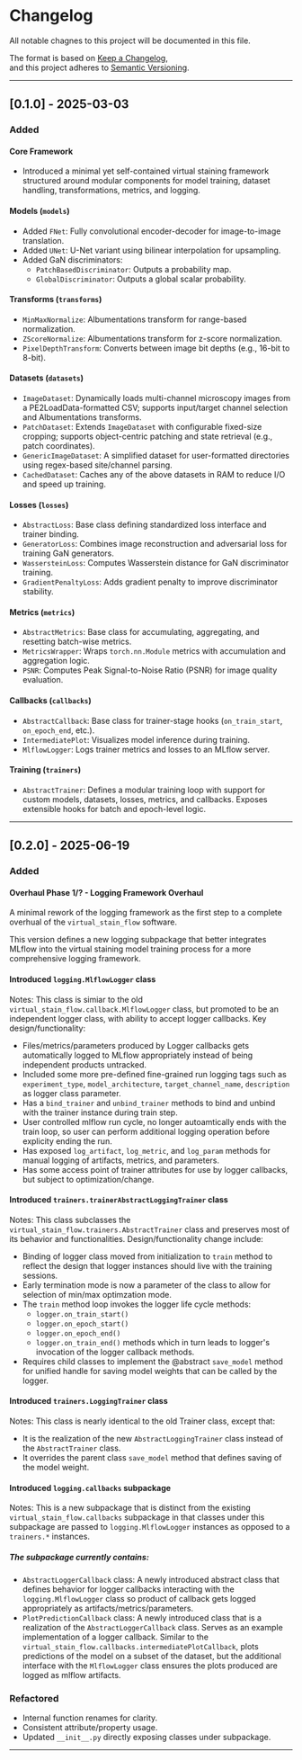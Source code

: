 # Changelog

All notable chagnes to this project will be documented in this file.

The format is based on [Keep a Changelog](https://keepachangelog.com/en/1.1.0/),  
and this project adheres to [Semantic Versioning](https://semver.org/spec/v2.0.0.html).


---

## [0.1.0] - 2025-03-03

### Added

#### Core Framework
- Introduced a minimal yet self-contained virtual staining framework structured around modular components for model training, dataset handling, transformations, metrics, and logging.

#### Models (`models`)
- Added `FNet`: Fully convolutional encoder-decoder for image-to-image translation.
- Added `UNet`: U-Net variant using bilinear interpolation for upsampling.
- Added GaN discriminators:
  - `PatchBasedDiscriminator`: Outputs a probability map.
  - `GlobalDiscriminator`: Outputs a global scalar probability.

#### Transforms (`transforms`)
- `MinMaxNormalize`: Albumentations transform for range-based normalization.
- `ZScoreNormalize`: Albumentations transform for z-score normalization.
- `PixelDepthTransform`: Converts between image bit depths (e.g., 16-bit to 8-bit).

#### Datasets (`datasets`)
- `ImageDataset`: Dynamically loads multi-channel microscopy images from a PE2LoadData-formatted CSV; supports input/target channel selection and Albumentations transforms.
- `PatchDataset`: Extends `ImageDataset` with configurable fixed-size cropping; supports object-centric patching and state retrieval (e.g., patch coordinates).
- `GenericImageDataset`: A simplified dataset for user-formatted directories using regex-based site/channel parsing.
- `CachedDataset`: Caches any of the above datasets in RAM to reduce I/O and speed up training.

#### Losses (`losses`)
- `AbstractLoss`: Base class defining standardized loss interface and trainer binding.
- `GeneratorLoss`: Combines image reconstruction and adversarial loss for training GaN generators.
- `WassersteinLoss`: Computes Wasserstein distance for GaN discriminator training.
- `GradientPenaltyLoss`: Adds gradient penalty to improve discriminator stability.

#### Metrics (`metrics`)
- `AbstractMetrics`: Base class for accumulating, aggregating, and resetting batch-wise metrics.
- `MetricsWrapper`: Wraps `torch.nn.Module` metrics with accumulation and aggregation logic.
- `PSNR`: Computes Peak Signal-to-Noise Ratio (PSNR) for image quality evaluation.

#### Callbacks (`callbacks`)
- `AbstractCallback`: Base class for trainer-stage hooks (`on_train_start`, `on_epoch_end`, etc.).
- `IntermediatePlot`: Visualizes model inference during training.
- `MlflowLogger`: Logs trainer metrics and losses to an MLflow server.

#### Training (`trainers`)
- `AbstractTrainer`: Defines a modular training loop with support for custom models, datasets, losses, metrics, and callbacks. Exposes extensible hooks for batch and epoch-level logic.

---

## [0.2.0] - 2025-06-19

### Added

#### Overhaul Phase 1/? - Logging Framework Overhaul
A minimal rework of the logging framework as the first step to a complete overhual of the `virtual_stain_flow` software. 

This version defines a new logging subpackage that better integrates MLflow into the virtual staining model training process for a more comprehensive logging framework.

#### Introduced `logging.MlflowLogger` class
Notes: This class is simiar to the old `virtual_stain_flow.callback.MlflowLogger` class, but promoted to be an independent logger class, with ability to accept logger callbacks. Key design/functionality:
- Files/metrics/parameters produced by Logger callbacks gets automatically logged to MLflow appropriately instead of being independent products untracked. 
- Included some more pre-defined fine-grained run logging tags such as `experiment_type`, `model_architecture`, `target_channel_name`, `description` as logger class parameter.
- Has a `bind_trainer` and `unbind_trainer` methods to bind and unbind with the trainer instance during train step. 
- User controlled mlflow run cycle, no longer autoamtically ends with the train loop, so user can perform additional logging operation before explicity ending the run.
- Has exposed `log_artifact`, `log_metric`, and `log_param` methods for manual logging of artifacts, metrics, and parameters.
- Has some access point of trainer attributes for use by logger callbacks, but subject to optimization/change.

#### Introduced `trainers.trainerAbstractLoggingTrainer` class
Notes: This class subclasses the `virtual_stain_flow.trainers.AbstractTrainer` class and preserves most of its behavior and functionalities. 
Design/functionality change include:
- Binding of logger class moved from initialization to `train` method to reflect the design that logger instances should live with the training sessions.
- Early termination mode is now a parameter of the class to allow for selection of min/max optimzation mode.
- The `train` method loop invokes the logger life cycle methods:
    - `logger.on_train_start()`
    - `logger.on_epoch_start()`
    - `logger.on_epoch_end()`
    - `logger.on_train_end()` methods which in turn leads to logger's invocation of the logger callback methods.
- Requires child classes to implement the @abstract `save_model` method for unified handle for saving model weights that can be called by the logger.

#### Introduced `trainers.LoggingTrainer` class
Notes: This class is nearly identical to the old Trainer class, except that:
- It is the realization of the new `AbstractLoggingTrainer` class instead of the `AbstractTrainer` class.
- It overrides the parent class `save_model` method that defines saving of the model weight.

#### Introduced `logging.callbacks` subpackage
Notes: This is a new subpackage that is distinct from the existing `virtual_stain_flow.callbacks` 
subpackage in that classes under this subpackage are passed to `logging.MlflowLogger` instances as 
opposed to a `trainers.*` instances.     

##### The subpackage currently contains:
- `AbstractLoggerCallback` class: A newly introduced abstract class that defines behavior for logger
callbacks interacting with the `logging.MlflowLogger` class so product of callback gets logged appropriately as artifacts/metrics/parameters.
- `PlotPredictionCallback` class: A newly introduced class that is a realization of the `AbstractLoggerCallback` class. Serves as an example implementation of a logger callback. Similar to the `virtual_stain_flow.callbacks.intermediatePlotCallback`, plots predictions of the model on a subset of the dataset, but the additional interface with the `MlflowLogger` class ensures the 
plots produced are logged as mlflow artifacts.

### Refactored
- Internal function renames for clarity.
- Consistent attribute/property usage.
- Updated `__init__.py` directly exposing classes under subpackage.

---